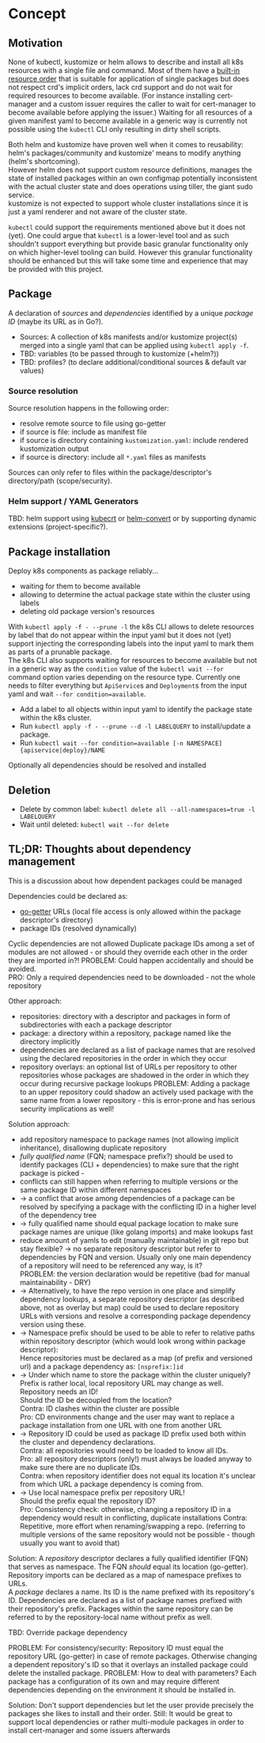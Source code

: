 # Concept

## Motivation

None of kubectl, kustomize or helm allows to describe and install all k8s
resources with a single file and command.
Most of them have a [built-in resource order](https://github.com/kubernetes-sigs/kustomize/issues/821)
that is suitable for application of single packages but does not respect
crd's implicit orders, lack crd support and do not wait for required resources
to become available.
(For instance installing cert-manager and a custom issuer requires the caller
to wait for cert-manager to become available before applying the issuer.)
Waiting for all resources of a given manifest yaml to become available
in a generic way is currently not possible using the `kubectl` CLI only
resulting in dirty shell scripts.  

Both helm and kustomize have proven well when it comes to reusability:
helm's packages/community and kustomize' means to modify anything (helm's shortcoming).  
However helm does not support custom resource definitions, manages the state of
installed packages within an own configmap potentially inconsistent with the
actual cluster state and does operations using tiller,
the giant sudo service.  
kustomize is not expected to support whole cluster installations since
it is just a yaml renderer and not aware of the cluster state.


`kubectl` could support the requirements mentioned above but it does not (yet).
One could argue that `kubectl` is a lower-level tool and as such shouldn't
support everything but provide basic granular functionality only on which
higher-level tooling can build. However this granular functionality should be
enhanced but this will take some time and experience that may be provided with
this project.

## Package

A declaration of _sources_ and _dependencies_
identified by a unique _package ID_ (maybe its URL as in Go?).

* Sources: A collection of k8s manifests and/or kustomize project(s) merged into a single yaml that can be applied using `kubectl apply -f`.
* TBD: variables (to be passed through to kustomize (+helm?))
* TBD: profiles? (to declare additional/conditional sources & default var values)

### Source resolution

Source resolution happens in the following order:
* resolve remote source to file using go-getter
* if source is file: include as manifest file
* if source is directory containing `kustomization.yaml`: include rendered kustomization output
* if source is directory: include all `*.yaml` files as manifests

Sources can only refer to files within the package/descriptor's directory/path (scope/security).

### Helm support / YAML Generators

TBD: helm support using [kubecrt](https://github.com/blendle/kubecrt) or [helm-convert](https://github.com/ContainerSolutions/helm-convert) or by supporting dynamic extensions (project-specific?).

## Package installation

Deploy k8s components as package reliably...
* waiting for them to become available
* allowing to determine the actual package state within the cluster using labels
* deleting old package version's resources

With `kubectl apply -f - --prune -l` the k8s CLI allows to delete resources by
label that do not appear within the input yaml but it does not (yet) support
injecting the corresponding labels into the input yaml to mark them as parts of
a prunable package.  
The k8s CLI also supports waiting for resources to become available but not in
a generic way as the `condition` value of the `kubectl wait --for` command
option varies depending on the resource type. Currently one needs to filter
everything but `ApiService`s and `Deployment`s from the input yaml and wait
`--for condition=available`.

- Add a label to all objects within input yaml to identify the package state within the k8s cluster.
- Run `kubectl apply -f - --prune --d -l LABELQUERY` to install/update a package.
- Run `kubectl wait --for condition=available [-n NAMESPACE] {apiservice|deploy}/NAME`

Optionally all dependencies should be resolved and installed

## Deletion

- Delete by common label: `kubectl delete all --all-namespaces=true -l LABELQUERY`
- Wait until deleted: `kubectl wait --for delete`

## TL;DR: Thoughts about dependency management

This is a discussion about how dependent packages could be managed

Dependencies could be declared as:
* [go-getter](https://github.com/hashicorp/go-getter) URLs (local file access is only allowed within the package descriptor's directory)
* package IDs (resolved dynamically)

Cyclic dependencies are not allowed
Duplicate package IDs among a set of modules are not allowed -
or should they override each other in the order they are imported in?!
PROBLEM: Could happen accidentally and should be avoided.  
PRO: Only a required dependencies need to be downloaded - not the whole repository  

Other approach:
* repositories: directory with a descriptor and packages in form of subdirectories with each a package descriptor
* package: a directory within a repository, package named like the directory implicitly
* dependencies are declared as a list of package names that are resolved using the declared repositories in the order in which they occur
* repository overlays: an optional list of URLs per repository to other repositories whose packages are shadowed in the order in which they occur during recursive package lookups
PROBLEM: Adding a package to an upper repository could shadow an actively used package with the same name from a lower repository - this is error-prone and has serious security implications as well!  

Solution approach:
* add repository namespace to package names (not allowing implicit inheritance), disallowing duplicate repository
* _fully qualified name_ (FQN; namespace prefix?) should be used to identify packages (CLI + dependencies) to make sure that the right package is picked -  
* conflicts can still happen when referring to multiple versions or the same package ID within different namespaces
* -> a conflict that arose among dependencies of a package can be resolved by specifying a package with the conflicting ID in a higher level of the dependency tree
* -> fully qualified name should equal package location to make sure package names are unique (like golang imports) and make lookups fast
* reduce amount of yamls to edit (manually maintainable) in git repo but stay flexible? -> no separate repository descriptor but refer to dependencies by FQN and version. Usually only one main dependency of a repository will need to be referenced any way, is it?  
     PROBLEM: the version declaration would be repetitive (bad for manual maintainability - DRY)
* -> Alternatively, to have the repo version in one place and simplify dependency lookups, a separate repository descriptor (as described above, not as overlay but map) could be used to declare repository URLs with versions and resolve a corresponding package dependency version using these.
* -> Namespace prefix should be used to be able to refer to relative paths within repository descriptor (which would look wrong within package descriptor):  
     Hence repositories must be declared as a map (of prefix and versioned url) and a package dependency as: `[nsprefix:]id`  
* -> Under which name to store the package within the cluster uniquely? Prefix is rather local, local repository URL may change as well.  
     Repository needs an ID!  
     Should the ID be decoupled from the location?  
     Contra: ID clashes within the cluster are possible  
     Pro: CD environments change and the user may want to replace a package installation from one URL with one from another URL
* -> Repository ID could be used as package ID prefix used both within the cluster and dependency declarations.  
     Contra: all repositories would need to be loaded to know all IDs.  
     Pro: all repository descriptors (only!) must always be loaded anyway to make sure there are no duplicate IDs.  
     Contra: when repository identifier does not equal its location it's unclear from which URL a package dependency is coming from.
* -> Use local namespace prefix per repository URL!  
     Should the prefix equal the repository ID?  
     Pro: Consistency check: otherwise, changing a repository ID in a dependency would result in conflicting, duplicate installations
     Contra: Repetitive, more effort when renaming/swapping a repo. (referring to multiple versions of the same repository would not be possible - though usually you want to avoid that)


Solution:
A _repository_ descriptor declares a fully qualified identifier (FQN) that serves as namespace. The FQN _should_ equal its location (go-getter).
Repository imports can be declared as a map of namespace prefixes to URLs.  
A _package_ declares a name. Its ID is the name prefixed with its repository's ID.
Dependencies are declared as a list of package names prefixed with their repository's prefix. Packages within the same repository can be referred to by the repository-local name without prefix as well.  

TBD: Override package dependency

PROBLEM: For consistency/security: Repository ID must equal the repository URL (go-getter) in case of remote packages.
Otherwise changing a dependent repository's ID so that it overlays an installed package could delete the installed package.
PROBLEM: How to deal with parameters? Each package has a configuration of its own and may require different dependencies depending on the environment it should be installed in.

Solution: Don't support dependencies but let the user provide precisely the packages she likes to install and their order.
Still: It would be great to support local dependencies or rather multi-module packages in order to install cert-manager and some issuers afterwards
